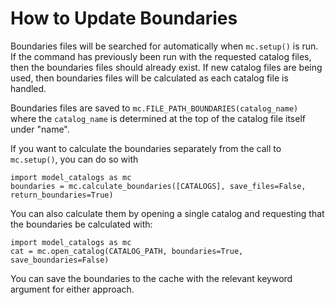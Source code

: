 # How to Update Boundaries

Boundaries files will be searched for automatically when `mc.setup()` is run. If the command has previously been run with the requested catalog files, then the boundaries files should already exist. If new catalog files are being used, then boundaries files will be calculated as each catalog file is handled.

Boundaries files are saved to `mc.FILE_PATH_BOUNDARIES(catalog_name)` where the `catalog_name` is determined at the top of the catalog file itself under "name".

If you want to calculate the boundaries separately from the call to `mc.setup()`, you can do so with

```
import model_catalogs as mc
boundaries = mc.calculate_boundaries([CATALOGS], save_files=False, return_boundaries=True)
```

You can also calculate them by opening a single catalog and requesting that the boundaries be calculated with:

```
import model_catalogs as mc
cat = mc.open_catalog(CATALOG_PATH, boundaries=True, save_boundaries=False)
```

You can save the boundaries to the cache with the relevant keyword argument for either approach.
